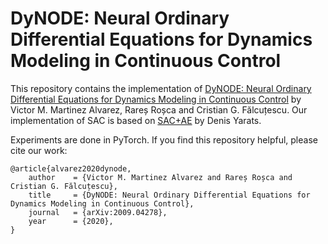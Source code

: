 # DyNODE: Neural Ordinary Differential Equations for Dynamics Modeling in Continuous Control

This repository contains the implementation of [DyNODE: Neural Ordinary Differential Equations for Dynamics Modeling in Continuous Control](https://arxiv.org/pdf/2009.04278.pdf) by Victor M. Martinez Alvarez, Rareș Roșca and Cristian G. Fălcuțescu. Our implementation of SAC is based on [SAC+AE](https://github.com/denisyarats/pytorch_sac_ae) by Denis Yarats.

Experiments are done in PyTorch. If you find this repository helpful, please cite our work:

```
@article{alvarez2020dynode,
	author    = {Victor M. Martinez Alvarez and Rareș Roșca and Cristian G. Fălcuțescu},
	title     = {DyNODE: Neural Ordinary Differential Equations for Dynamics Modeling in Continuous Control},
	journal   = {arXiv:2009.04278},
	year      = {2020},
}
```

